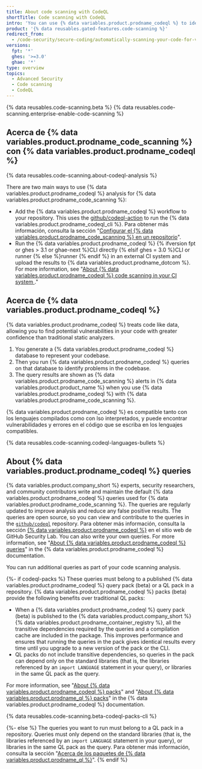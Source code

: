 ```yaml
---
title: About code scanning with CodeQL
shortTitle: Code scanning with CodeQL
intro: 'You can use {% data variables.product.prodname_codeql %} to identify vulnerabilities and errors in your code. The results are shown as {% data variables.product.prodname_code_scanning %} alerts in {% data variables.product.prodname_dotcom %}.'
product: '{% data reusables.gated-features.code-scanning %}'
redirect_from:
  - /code-security/secure-coding/automatically-scanning-your-code-for-vulnerabilities-and-errors/about-code-scanning-with-codeql
versions:
  fpt: '*'
  ghes: '>=3.0'
  ghae: '*'
type: overview
topics:
  - Advanced Security
  - Code scanning
  - CodeQL
---
```


{% data reusables.code-scanning.beta %}
{% data reusables.code-scanning.enterprise-enable-code-scanning %}

## Acerca de {% data variables.product.prodname_code_scanning %} con {% data variables.product.prodname_codeql %}

{% data reusables.code-scanning.about-codeql-analysis %}

There are two main ways to use {% data variables.product.prodname_codeql %} analysis for {% data variables.product.prodname_code_scanning %}:

- Add the {% data variables.product.prodname_codeql %} workflow to your repository. This uses the [github/codeql-action](https://github.com/github/codeql-action/) to run the {% data variables.product.prodname_codeql_cli %}. Para obtener más información, consulta la sección "[Configurar el {% data variables.product.prodname_code_scanning %} en un repositorio](/code-security/secure-coding/automatically-scanning-your-code-for-vulnerabilities-and-errors/setting-up-code-scanning-for-a-repository#setting-up-code-scanning-using-actions)".
- Run the {% data variables.product.prodname_codeql %} {% ifversion fpt or ghes > 3.1 or ghae-next %}CLI directly {% elsif ghes = 3.0 %}CLI or runner {% else %}runner {% endif %} in an external CI system and upload the results to {% data variables.product.prodname_dotcom %}. For more information, see "[About {% data variables.product.prodname_codeql %} code scanning in your CI system ](/code-security/secure-coding/using-codeql-code-scanning-with-your-existing-ci-system/about-codeql-code-scanning-in-your-ci-system)."

## Acerca de {% data variables.product.prodname_codeql %}

{% data variables.product.prodname_codeql %} treats code like data, allowing you to find potential vulnerabilities in your code with greater confidence than traditional static analyzers.

1. You generate a {% data variables.product.prodname_codeql %} database to represent your codebase.
2. Then you run {% data variables.product.prodname_codeql %} queries on that database to identify problems in the codebase.
3. The query results are shown as {% data variables.product.prodname_code_scanning %} alerts in {% data variables.product.product_name %} when you use {% data variables.product.prodname_codeql %} with {% data variables.product.prodname_code_scanning %}.

{% data variables.product.prodname_codeql %} es compatible tanto con los lenguajes compilados como con lso interpretados, y puede encontrar vulnerabilidades y errores en el código que se escriba en los lenguajes compatibles.

{% data reusables.code-scanning.codeql-languages-bullets %}

## About {% data variables.product.prodname_codeql %} queries

{% data variables.product.company_short %} experts, security researchers, and community contributors write and maintain the default {% data variables.product.prodname_codeql %} queries used for {% data variables.product.prodname_code_scanning %}. The queries are regularly updated to improve analysis and reduce any false positive results. The queries are open source, so you can view and contribute to the queries in the [`github/codeql`](https://github.com/github/codeql) repository. Para obtener más información, consulta la sección [{% data variables.product.prodname_codeql %}](https://securitylab.github.com/tools/codeql) en el sitio web de GitHub Security Lab. You can also write your own queries. For more information, see "[About {% data variables.product.prodname_codeql %} queries](https://codeql.github.com/docs/writing-codeql-queries/about-codeql-queries/)" in the {% data variables.product.prodname_codeql %} documentation.

You can run additional queries as part of your code scanning analysis.

{%- if codeql-packs %}
These queries must belong to a published {% data variables.product.prodname_codeql %} query pack (beta) or a QL pack in a repository. {% data variables.product.prodname_codeql %} packs (beta) provide the following benefits over traditional QL packs:

- When a {% data variables.product.prodname_codeql %} query pack (beta) is published to the {% data variables.product.company_short %} {% data variables.product.prodname_container_registry %}, all the transitive dependencies required by the queries and a compilation cache are included in the package. This improves performance and ensures that running the queries in the pack gives identical results every time until you upgrade to a new version of the pack or the CLI.
- QL packs do not include transitive dependencies, so queries in the pack can depend only on the standard libraries (that is, the libraries referenced by an `import LANGUAGE` statement in your query), or libraries in the same QL pack as the query.

For more information, see "[About {% data variables.product.prodname_codeql %} packs](https://codeql.github.com/docs/codeql-cli/about-codeql-packs/)" and "[About {% data variables.product.prodname_ql %} packs](https://codeql.github.com/docs/codeql-cli/about-ql-packs/)" in the {% data variables.product.prodname_codeql %} documentation.

{% data reusables.code-scanning.beta-codeql-packs-cli %}

{%- else %}
The queries you want to run must belong to a QL pack in a repository. Queries must only depend on the standard libraries (that is, the libraries referenced by an `import LANGUAGE` statement in your query), or libraries in the same QL pack as the query. Para obtener más información, consulta la sección "[Acerca de los paquetes de {% data variables.product.prodname_ql %}](https://codeql.github.com/docs/codeql-cli/about-ql-packs/)".
{% endif %}
